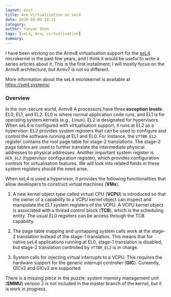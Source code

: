 ```yaml
---
layout: post
title: Arm Virtualisation on seL4 
date: 2020-05-09 18:11
category: 
author: Yanyan Shen
tags: [seL4, Arm, virtualisation]
summary: 
---
```


 I have been working on the Armv8 virtualisation support for the
 [seL4](https://github.com/seL4/seL4) microkernel in the past few years, and I
 think it would be useful to write a series articles about it. This is the first
 installment; I will mostly focus on the Armv8 architecture, but Armv7 is not
 so different.

 More information about the seL4 microkernel is available at https://sel4.systems/

### Overview
 In the non-secure world, Armv8 A processors have three **exception levels**:
 EL0, EL1, and EL2. EL0 is where normal application code runs, and EL1 is for
 operating system kernels (e.g., Linux). EL2 is designated for hypervisors.
 When seL4 is configured with virtualisation support, it runs at EL2 as a
 hypervisor. EL2 provides system registers that can be used to configure and
 control the software running at EL1 and EL0. For instance, the `VTTBR_EL2`
 register contains the root page table for stage-2 translations. The stage-2
 page tables are used to further translate the intermediate physical addresses
 to physical addresses. Another important system register is `HCR_EL2`
 (hypervisor configuration register), which provides configuration controls for
 virtualisation features. We will look into related fields in these system
 registers should the need arise.

 When seL4 is used a hypervisor, it provides the following functionalities that
 allow developers to construct virtual machines (**VMs**). 

  1. A new kernel object type called virtual CPU (**VCPU**) is introduced so
  that the owner of a capability to a VCPU kernel object can inspect and
  manipulate the EL1 system registers of the VCPU. A VCPU kernel object is
  associated with a thread control block (**TCB**), which is the scheduling
  entity. The usual EL0 regsiters can be access through the TCB capability.
  
  2. The page table mapping and unmapping system calls work at the stage-2
  translation instead of the stage-1 translation. This means that for native
  seL4 applications running at EL0, stage-1 translation is disabled, but stage-2
  translation controlled by `VTTBR_EL2` is in charge. 
  
  3. System calls for injecting virtual interrupts to a VCPU. This requires the
  hardware support for the generic interrupt controller (**GIC**). Cureently, 
  GICv2 and GICv3 are supported.
  
  There is a missing piece in the puzzle: system memory management unit
  (**SMMU**) version 2 is not included in the master branch of the kernel,
  but it is work in progress.
   
